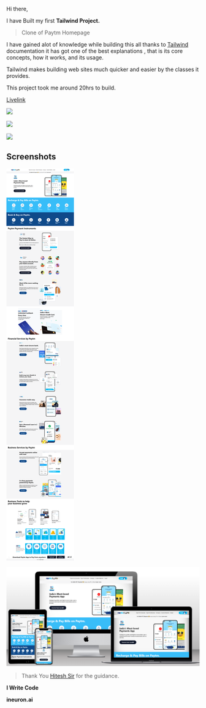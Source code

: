 Hi there,

I have Built my first **Tailwind Project.**

 
>Clone of Paytm Homepage

I have gained alot of knowledge while building this all thanks to [Tailwind]("https://tailwindcss.com/") documentation it has got one of the best explanations , that is its core concepts, how it works, and its usage.

Tailwind makes building web sites much quicker and easier by the classes it provides.

This project took me around 20hrs to build.


[Livelink]("https://paytm-clone-vivektenali.netlify.app/")




![](https://img.shields.io/badge/Time%20taken-15hrs-green)  

![](https://img.shields.io/badge/Build%20with-HTML%2BTailwind-orange)

![](https://img.shields.io/badge/Built%20by-Vivek%20Tenali-blue)


## Screenshots

![App Screenshot](./Assets/screencapture-paytm-clone-vivektenali-netlify-app-2022-08-21-21_39_25.png)


![App Screenshot on different devices](./Assets/mockupimage.png)

> Thank You  [Hitesh Sir](https://hiteshchoudhary.com/) for the guidance. 

**I Write Code**

 **ineuron.ai** 